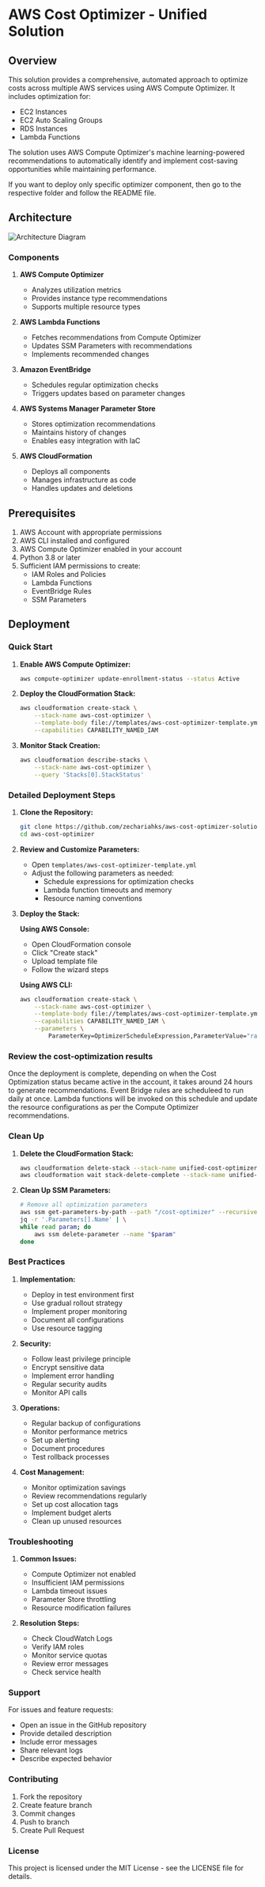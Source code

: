 # AWS Cost Optimizer - Unified Solution

## Overview

This solution provides a comprehensive, automated approach to optimize costs across multiple AWS services using AWS Compute Optimizer. It includes optimization for:

- EC2 Instances
- EC2 Auto Scaling Groups
- RDS Instances
- Lambda Functions

The solution uses AWS Compute Optimizer's machine learning-powered recommendations to automatically identify and implement cost-saving opportunities while maintaining performance.

If you want to deploy only specific optimizer component, then go to the respective folder and follow the README file.

## Architecture

![Architecture Diagram](lambda-cost-optimizer.jpg)

### Components

1. **AWS Compute Optimizer**
   - Analyzes utilization metrics
   - Provides instance type recommendations
   - Supports multiple resource types

2. **AWS Lambda Functions**
   - Fetches recommendations from Compute Optimizer
   - Updates SSM Parameters with recommendations
   - Implements recommended changes

3. **Amazon EventBridge**
   - Schedules regular optimization checks
   - Triggers updates based on parameter changes

4. **AWS Systems Manager Parameter Store**
   - Stores optimization recommendations
   - Maintains history of changes
   - Enables easy integration with IaC

5. **AWS CloudFormation**
   - Deploys all components
   - Manages infrastructure as code
   - Handles updates and deletions

## Prerequisites

1. AWS Account with appropriate permissions
2. AWS CLI installed and configured
3. AWS Compute Optimizer enabled in your account
4. Python 3.8 or later
5. Sufficient IAM permissions to create:
   - IAM Roles and Policies
   - Lambda Functions
   - EventBridge Rules
   - SSM Parameters

## Deployment

### Quick Start

1. **Enable AWS Compute Optimizer:**
    ```bash
    aws compute-optimizer update-enrollment-status --status Active
    ```

2. **Deploy the CloudFormation Stack:**
    ```bash
    aws cloudformation create-stack \
        --stack-name aws-cost-optimizer \
        --template-body file://templates/aws-cost-optimizer-template.yml \
        --capabilities CAPABILITY_NAMED_IAM
    ```

3. **Monitor Stack Creation:**
    ```bash
    aws cloudformation describe-stacks \
        --stack-name aws-cost-optimizer \
        --query 'Stacks[0].StackStatus'
    ```

### Detailed Deployment Steps

1. **Clone the Repository:**
    ```bash
    git clone https://github.com/zechariahks/aws-cost-optimizer-solution
    cd aws-cost-optimizer
    ```

2. **Review and Customize Parameters:**
    - Open `templates/aws-cost-optimizer-template.yml`
    - Adjust the following parameters as needed:
        - Schedule expressions for optimization checks
        - Lambda function timeouts and memory
        - Resource naming conventions

3. **Deploy the Stack:**

    **Using AWS Console:**
    - Open CloudFormation console
    - Click "Create stack"
    - Upload template file
    - Follow the wizard steps

    **Using AWS CLI:**
    ```bash
    aws cloudformation create-stack \
        --stack-name aws-cost-optimizer \
        --template-body file://templates/aws-cost-optimizer-template.yml \
        --capabilities CAPABILITY_NAMED_IAM \
        --parameters \
            ParameterKey=OptimizerScheduleExpression,ParameterValue="rate(1 day)" 
    ```

### Review the cost-optimization results

Once the deployment is complete, depending on when the Cost Optimization status became active in the account, it takes around 24 hours to generate recommendations. Event Bridge rules are scheduleed to run daily at once. Lambda functions will be invoked on this schedule and update the resource configurations as per the Compute Optimizer recommendations. 

### Clean Up

1. **Delete the CloudFormation Stack:**
    ```bash
    aws cloudformation delete-stack --stack-name unified-cost-optimizer
    aws cloudformation wait stack-delete-complete --stack-name unified-cost-optimizer
    ```

2. **Clean Up SSM Parameters:**
    ```bash
    # Remove all optimization parameters
    aws ssm get-parameters-by-path --path "/cost-optimizer" --recursive | \
    jq -r '.Parameters[].Name' | \
    while read param; do
        aws ssm delete-parameter --name "$param"
    done
    ```

### Best Practices

1. **Implementation:**
    - Deploy in test environment first
    - Use gradual rollout strategy
    - Implement proper monitoring
    - Document all configurations
    - Use resource tagging

2. **Security:**
    - Follow least privilege principle
    - Encrypt sensitive data
    - Implement error handling
    - Regular security audits
    - Monitor API calls

3. **Operations:**
    - Regular backup of configurations
    - Monitor performance metrics
    - Set up alerting
    - Document procedures
    - Test rollback processes

4. **Cost Management:**
    - Monitor optimization savings
    - Review recommendations regularly
    - Set up cost allocation tags
    - Implement budget alerts
    - Clean up unused resources

### Troubleshooting

1. **Common Issues:**
    - Compute Optimizer not enabled
    - Insufficient IAM permissions
    - Lambda timeout issues
    - Parameter Store throttling
    - Resource modification failures

2. **Resolution Steps:**
    - Check CloudWatch Logs
    - Verify IAM roles
    - Monitor service quotas
    - Review error messages
    - Check service health

### Support

For issues and feature requests:
- Open an issue in the GitHub repository
- Provide detailed description
- Include error messages
- Share relevant logs
- Describe expected behavior

### Contributing

1. Fork the repository
2. Create feature branch
3. Commit changes
4. Push to branch
5. Create Pull Request

### License

This project is licensed under the MIT License - see the LICENSE file for details.

